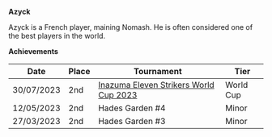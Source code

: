 ******Azyck******

Azyck is a French player, maining Nomash.
He is often considered one of the best players in the world.

****Achievements****

| Date | Place | Tournament | Tier |
| - | - | - | - |
| 30/07/2023 | 2nd | [Inazuma Eleven Strikers World Cup 2023](/inapedia/tournaments/worldcup23.md) | World Cup |
| 12/05/2023 | 2nd | Hades Garden #4 | Minor |
| 27/03/2023 | 2nd | Hades Garden #3 | Minor |
